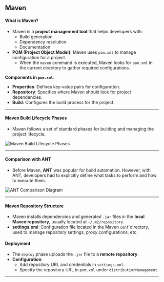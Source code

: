 ## Maven

#### What is Maven?
- Maven is a **project management tool** that helps developers with:
  - Build generation
  - Dependency resolution
  - Documentation
- **POM (Project Object Model)**: Maven uses `pom.xml` to manage configuration for a project.
  - When the `maven` command is executed, Maven looks for `pom.xml` in the current directory to gather required configurations.

**Components in `pom.xml`**:
- **Properties**: Defines key-value pairs for configuration.
- **Repository**: Specifies where Maven should look for project dependencies.
- **Build**: Configures the build process for the project.

---

#### Maven Build Lifecycle Phases
- Maven follows a set of standard phases for building and managing the project lifecycle.

![Maven Build Lifecycle Phases](https://lh7-rt.googleusercontent.com/docsz/AD_4nXdULW-lV_j0Zo21GQVLO1xWE3b6jVysH7BzrCSdLltudwiAh7q0e1HwaKrStF7TXfNDR5IbFbWPP7LV0dtQ02wJecRksWb_U7nlAS8AoTU8jBuepvBkkU3MLCYDretNdSAtgRbYvQ?key=YXzVP2cMriLj1T6ZRCTzRA)

---

#### Comparison with ANT
- Before Maven, **ANT** was popular for build automation. However, with ANT, developers had to explicitly define what tasks to perform and how to execute them.
  
![ANT Comparison Diagram](https://lh7-rt.googleusercontent.com/docsz/AD_4nXdN3dwYC_LZ5oKwOij0pQPmo9OFiKM63WkG_TovKlR_2gV8-RilpvgYmIbNnUupqFq__93Rlch1LxEGNy3nOgULXARRGjL14j7MyjpHama85QTPKAsC5SMA2apMjQRtc7ZjS-BdVA?key=YXzVP2cMriLj1T6ZRCTzRA)

---

#### Maven Repository Structure
- Maven installs dependencies and generated `.jar` files in the **local Maven repository**, usually located at `~/.m2/repository`.
- **settings.xml**: Configuration file located in the Maven `conf` directory, used to manage repository settings, proxy configurations, etc.

#### Deployment
- The `deploy` phase uploads the `.jar` file to a **remote repository**.
- **Configuration**:
  - Add repository URL and credentials in `settings.xml`.
  - Specify the repository URL in `pom.xml` under `distributionManagement`.

---

<!--stackedit_data:
eyJoaXN0b3J5IjpbLTE3NjIwNzUwNzddfQ==
-->